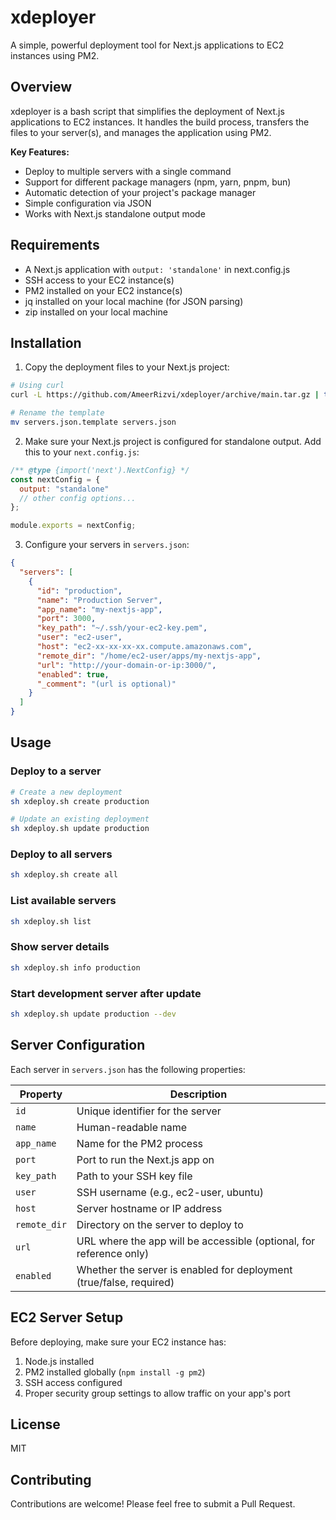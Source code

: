 # xdeployer

A simple, powerful deployment tool for Next.js applications to EC2 instances using PM2.

## Overview

xdeployer is a bash script that simplifies the deployment of Next.js applications to EC2 instances. It handles the build process, transfers the files to your server(s), and manages the application using PM2.

**Key Features:**

- Deploy to multiple servers with a single command
- Support for different package managers (npm, yarn, pnpm, bun)
- Automatic detection of your project's package manager
- Simple configuration via JSON
- Works with Next.js standalone output mode

## Requirements

- A Next.js application with `output: 'standalone'` in next.config.js
- SSH access to your EC2 instance(s)
- PM2 installed on your EC2 instance(s)
- jq installed on your local machine (for JSON parsing)
- zip installed on your local machine

## Installation

1. Copy the deployment files to your Next.js project:

```bash
# Using curl
curl -L https://github.com/AmeerRizvi/xdeployer/archive/main.tar.gz | tar xz --strip=1 xdeployer-main/xdeploy.sh xdeployer-main/servers.json.template

# Rename the template
mv servers.json.template servers.json
```

2. Make sure your Next.js project is configured for standalone output. Add this to your `next.config.js`:

```js
/** @type {import('next').NextConfig} */
const nextConfig = {
  output: "standalone"
  // other config options...
};

module.exports = nextConfig;
```

3. Configure your servers in `servers.json`:

```json
{
  "servers": [
    {
      "id": "production",
      "name": "Production Server",
      "app_name": "my-nextjs-app",
      "port": 3000,
      "key_path": "~/.ssh/your-ec2-key.pem",
      "user": "ec2-user",
      "host": "ec2-xx-xx-xx-xx.compute.amazonaws.com",
      "remote_dir": "/home/ec2-user/apps/my-nextjs-app",
      "url": "http://your-domain-or-ip:3000/",
      "enabled": true,
      "_comment": "(url is optional)"
    }
  ]
}
```

## Usage

### Deploy to a server

```bash
# Create a new deployment
sh xdeploy.sh create production

# Update an existing deployment
sh xdeploy.sh update production
```

### Deploy to all servers

```bash
sh xdeploy.sh create all
```

### List available servers

```bash
sh xdeploy.sh list
```

### Show server details

```bash
sh xdeploy.sh info production
```

### Start development server after update

```bash
sh xdeploy.sh update production --dev
```

## Server Configuration

Each server in `servers.json` has the following properties:

| Property     | Description                                                         |
| ------------ | ------------------------------------------------------------------- |
| `id`         | Unique identifier for the server                                    |
| `name`       | Human-readable name                                                 |
| `app_name`   | Name for the PM2 process                                            |
| `port`       | Port to run the Next.js app on                                      |
| `key_path`   | Path to your SSH key file                                           |
| `user`       | SSH username (e.g., ec2-user, ubuntu)                               |
| `host`       | Server hostname or IP address                                       |
| `remote_dir` | Directory on the server to deploy to                                |
| `url`        | URL where the app will be accessible (optional, for reference only) |
| `enabled`    | Whether the server is enabled for deployment (true/false, required) |

## EC2 Server Setup

Before deploying, make sure your EC2 instance has:

1. Node.js installed
2. PM2 installed globally (`npm install -g pm2`)
3. SSH access configured
4. Proper security group settings to allow traffic on your app's port

## License

MIT

## Contributing

Contributions are welcome! Please feel free to submit a Pull Request.
